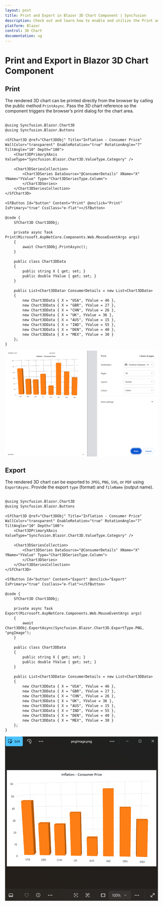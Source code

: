 ```yaml
---
layout: post
title: Print and Export in Blazor 3D Chart Component | Syncfusion
description: Check out and learn how to enable and utilize the Print and Export feature in the Syncfusion Blazor 3D Chart component.
platform: Blazor
control: 3D Chart
documentation: ug
---
```


# Print and Export in Blazor 3D Chart Component

## Print

The rendered 3D chart can be printed directly from the browser by calling the public method `PrintAsync`. Pass the 3D chart reference so the component triggers the browser’s print dialog for the chart area.

```cshtml

@using Syncfusion.Blazor.Chart3D
@using Syncfusion.Blazor.Buttons

<SfChart3D @ref="Chart3DObj" Title="Inflation - Consumer Price" WallColor="transparent" EnableRotation="true" RotationAngle="7" TiltAngle="10" Depth="100">
    <Chart3DPrimaryXAxis ValueType="Syncfusion.Blazor.Chart3D.ValueType.Category" />

    <Chart3DSeriesCollection>
        <Chart3DSeries DataSource="@ConsumerDetails" XName="X" YName="YValue" Type="Chart3DSeriesType.Column">
        </Chart3DSeries>
    </Chart3DSeriesCollection>
</SfChart3D>

<SfButton Id="button" Content="Print" @onclick="Print"  IsPrimary="true" CssClass="e-flat"></SfButton>

@code {
    SfChart3D Chart3DObj;

    private async Task Print(Microsoft.AspNetCore.Components.Web.MouseEventArgs args)
    {
        await Chart3DObj.PrintAsync();
    }

    public class Chart3DData
    {
        public string X { get; set; }
        public double YValue { get; set; }
    }

    public List<Chart3DData> ConsumerDetails = new List<Chart3DData>
	{
        new Chart3DData { X = "USA", YValue = 46 },
        new Chart3DData { X = "GBR", YValue = 27 },
        new Chart3DData { X = "CHN", YValue = 26 },
        new Chart3DData { X = "UK", YValue = 36 },
        new Chart3DData { X = "AUS", YValue = 15 },
        new Chart3DData { X = "IND", YValue = 55 },
        new Chart3DData { X = "DEN", YValue = 40 },
        new Chart3DData { X = "MEX", YValue = 30 }
    };
}

```

![Printing in Blazor 3D Chart](images/getting-started/blazor-chart-printing.png)

## Export

The rendered 3D chart can be exported to `JPEG`, `PNG`, `SVG`, or `PDF` using `ExportAsync`. Provide the export `type` (format) and `fileName` (output name).

```cshtml

@using Syncfusion.Blazor.Chart3D
@using Syncfusion.Blazor.Buttons

<SfChart3D @ref="Chart3DObj" Title="Inflation - Consumer Price" WallColor="transparent" EnableRotation="true" RotationAngle="7" TiltAngle="10" Depth="100">
    <Chart3DPrimaryXAxis ValueType="Syncfusion.Blazor.Chart3D.ValueType.Category" />

    <Chart3DSeriesCollection>
        <Chart3DSeries DataSource="@ConsumerDetails" XName="X" YName="YValue" Type="Chart3DSeriesType.Column">
        </Chart3DSeries>
    </Chart3DSeriesCollection>
</SfChart3D>

<SfButton Id="button" Content="Export" @onclick="Export"  IsPrimary="true" CssClass="e-flat"></SfButton>

@code {
    SfChart3D Chart3DObj;

    private async Task Export(Microsoft.AspNetCore.Components.Web.MouseEventArgs args)
    {
        await Chart3DObj.ExportAsync(Syncfusion.Blazor.Chart3D.ExportType.PNG, "pngImage");
    }

    public class Chart3DData
    {
        public string X { get; set; }
        public double YValue { get; set; }
    }

    public List<Chart3DData> ConsumerDetails = new List<Chart3DData>
    {
        new Chart3DData { X = "USA", YValue = 46 },
        new Chart3DData { X = "GBR", YValue = 27 },
        new Chart3DData { X = "CHN", YValue = 26 },
        new Chart3DData { X = "UK", YValue = 36 },
        new Chart3DData { X = "AUS", YValue = 15 },
        new Chart3DData { X = "IND", YValue = 55 },
        new Chart3DData { X = "DEN", YValue = 40 },
        new Chart3DData { X = "MEX", YValue = 30 }
    };
}

```

![Exporting in Blazor 3D Chart](images/getting-started/blazor-chart-exporting.png)
